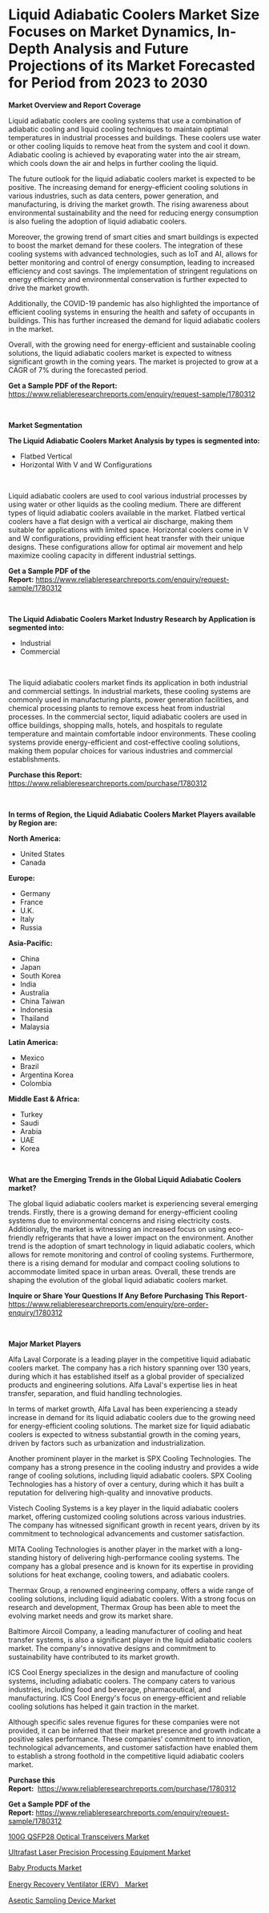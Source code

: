 <p><h1>Liquid Adiabatic Coolers Market Size Focuses on Market Dynamics, In-Depth Analysis and Future Projections of its Market Forecasted for Period from 2023 to 2030</h1></p><p><strong>Market Overview and Report Coverage</strong></p>
<p><p>Liquid adiabatic coolers are cooling systems that use a combination of adiabatic cooling and liquid cooling techniques to maintain optimal temperatures in industrial processes and buildings. These coolers use water or other cooling liquids to remove heat from the system and cool it down. Adiabatic cooling is achieved by evaporating water into the air stream, which cools down the air and helps in further cooling the liquid.</p><p>The future outlook for the liquid adiabatic coolers market is expected to be positive. The increasing demand for energy-efficient cooling solutions in various industries, such as data centers, power generation, and manufacturing, is driving the market growth. The rising awareness about environmental sustainability and the need for reducing energy consumption is also fueling the adoption of liquid adiabatic coolers.</p><p>Moreover, the growing trend of smart cities and smart buildings is expected to boost the market demand for these coolers. The integration of these cooling systems with advanced technologies, such as IoT and AI, allows for better monitoring and control of energy consumption, leading to increased efficiency and cost savings. The implementation of stringent regulations on energy efficiency and environmental conservation is further expected to drive the market growth. </p><p>Additionally, the COVID-19 pandemic has also highlighted the importance of efficient cooling systems in ensuring the health and safety of occupants in buildings. This has further increased the demand for liquid adiabatic coolers in the market.</p><p>Overall, with the growing need for energy-efficient and sustainable cooling solutions, the liquid adiabatic coolers market is expected to witness significant growth in the coming years. The market is projected to grow at a CAGR of 7% during the forecasted period.</p></p>
<p><strong>Get a Sample PDF of the Report:</strong> <a href="https://www.reliableresearchreports.com/enquiry/request-sample/1780312">https://www.reliableresearchreports.com/enquiry/request-sample/1780312</a></p>
<p>&nbsp;</p>
<p><strong>Market Segmentation</strong></p>
<p><strong>The Liquid Adiabatic Coolers Market Analysis by types is segmented into:</strong></p>
<p><ul><li>Flatbed Vertical</li><li>Horizontal With V and W Configurations</li></ul></p>
<p>&nbsp;</p>
<p><p>Liquid adiabatic coolers are used to cool various industrial processes by using water or other liquids as the cooling medium. There are different types of liquid adiabatic coolers available in the market. Flatbed vertical coolers have a flat design with a vertical air discharge, making them suitable for applications with limited space. Horizontal coolers come in V and W configurations, providing efficient heat transfer with their unique designs. These configurations allow for optimal air movement and help maximize cooling capacity in different industrial settings.</p></p>
<p><strong>Get a Sample PDF of the Report:</strong>&nbsp;<a href="https://www.reliableresearchreports.com/enquiry/request-sample/1780312">https://www.reliableresearchreports.com/enquiry/request-sample/1780312</a></p>
<p>&nbsp;</p>
<p><strong>The Liquid Adiabatic Coolers Market Industry Research by Application is segmented into:</strong></p>
<p><ul><li>Industrial</li><li>Commercial</li></ul></p>
<p>&nbsp;</p>
<p><p>The liquid adiabatic coolers market finds its application in both industrial and commercial settings. In industrial markets, these cooling systems are commonly used in manufacturing plants, power generation facilities, and chemical processing plants to remove excess heat from industrial processes. In the commercial sector, liquid adiabatic coolers are used in office buildings, shopping malls, hotels, and hospitals to regulate temperature and maintain comfortable indoor environments. These cooling systems provide energy-efficient and cost-effective cooling solutions, making them popular choices for various industries and commercial establishments.</p></p>
<p><strong>Purchase this Report:</strong>&nbsp; <a href="https://www.reliableresearchreports.com/purchase/1780312">https://www.reliableresearchreports.com/purchase/1780312</a></p>
<p>&nbsp;</p>
<p><strong>In terms of Region, the Liquid Adiabatic Coolers Market Players available by Region are:</strong></p>
<p>
    <p> <strong> North America: </strong>
        <ul>
            <li>United States</li>
            <li>Canada</li>
        </ul>
        </p> 
    <p> <strong> Europe: </strong>
        <ul>
            <li>Germany</li>
            <li>France</li>
            <li>U.K.</li>
            <li>Italy</li>
            <li>Russia</li>
        </ul>
        </p> 
    <p> <strong> Asia-Pacific: </strong>
        <ul>
            <li>China</li>
            <li>Japan</li>
            <li>South Korea</li>
            <li>India</li>
            <li>Australia</li>
            <li>China Taiwan</li>
            <li>Indonesia</li>
            <li>Thailand</li>
            <li>Malaysia</li>
        </ul>
        </p> 
    <p> <strong> Latin America: </strong>
        <ul>
            <li>Mexico</li>
            <li>Brazil</li>
            <li>Argentina Korea</li>
            <li>Colombia</li>
        </ul>
        </p> 
    <p> <strong> Middle East & Africa: </strong>
        <ul>
            <li>Turkey</li>
            <li>Saudi</li>
            <li>Arabia</li>
            <li>UAE</li>
            <li>Korea</li>
        </ul>
    </p>
    </p>
<p>&nbsp;</p>
<p><strong>What are the Emerging Trends in the Global Liquid Adiabatic Coolers market?</strong></p>
<p><p>The global liquid adiabatic coolers market is experiencing several emerging trends. Firstly, there is a growing demand for energy-efficient cooling systems due to environmental concerns and rising electricity costs. Additionally, the market is witnessing an increased focus on using eco-friendly refrigerants that have a lower impact on the environment. Another trend is the adoption of smart technology in liquid adiabatic coolers, which allows for remote monitoring and control of cooling systems. Furthermore, there is a rising demand for modular and compact cooling solutions to accommodate limited space in urban areas. Overall, these trends are shaping the evolution of the global liquid adiabatic coolers market.</p></p>
<p><strong>Inquire or Share Your Questions If Any Before Purchasing This Report</strong>- <a href="https://www.reliableresearchreports.com/enquiry/pre-order-enquiry/1780312">https://www.reliableresearchreports.com/enquiry/pre-order-enquiry/1780312</a></p>
<p>&nbsp;</p>
<p><strong>Major Market Players</strong></p>
<p><p>Alfa Laval Corporate is a leading player in the competitive liquid adiabatic coolers market. The company has a rich history spanning over 130 years, during which it has established itself as a global provider of specialized products and engineering solutions. Alfa Laval's expertise lies in heat transfer, separation, and fluid handling technologies.</p><p>In terms of market growth, Alfa Laval has been experiencing a steady increase in demand for its liquid adiabatic coolers due to the growing need for energy-efficient cooling solutions. The market size for liquid adiabatic coolers is expected to witness substantial growth in the coming years, driven by factors such as urbanization and industrialization.</p><p>Another prominent player in the market is SPX Cooling Technologies. The company has a strong presence in the cooling industry and provides a wide range of cooling solutions, including liquid adiabatic coolers. SPX Cooling Technologies has a history of over a century, during which it has built a reputation for delivering high-quality and innovative products.</p><p>Vistech Cooling Systems is a key player in the liquid adiabatic coolers market, offering customized cooling solutions across various industries. The company has witnessed significant growth in recent years, driven by its commitment to technological advancements and customer satisfaction.</p><p>MITA Cooling Technologies is another player in the market with a long-standing history of delivering high-performance cooling systems. The company has a global presence and is known for its expertise in providing solutions for heat exchange, cooling towers, and adiabatic coolers.</p><p>Thermax Group, a renowned engineering company, offers a wide range of cooling solutions, including liquid adiabatic coolers. With a strong focus on research and development, Thermax Group has been able to meet the evolving market needs and grow its market share.</p><p>Baltimore Aircoil Company, a leading manufacturer of cooling and heat transfer systems, is also a significant player in the liquid adiabatic coolers market. The company's innovative designs and commitment to sustainability have contributed to its market growth.</p><p>ICS Cool Energy specializes in the design and manufacture of cooling systems, including adiabatic coolers. The company caters to various industries, including food and beverage, pharmaceutical, and manufacturing. ICS Cool Energy's focus on energy-efficient and reliable cooling solutions has helped it gain traction in the market.</p><p>Although specific sales revenue figures for these companies were not provided, it can be inferred that their market presence and growth indicate a positive sales performance. These companies' commitment to innovation, technological advancements, and customer satisfaction have enabled them to establish a strong foothold in the competitive liquid adiabatic coolers market.</p></p>
<p><strong>Purchase this Report:</strong>&nbsp;&nbsp;<a href="https://www.reliableresearchreports.com/purchase/1780312">https://www.reliableresearchreports.com/purchase/1780312</a></p>
<p></p>
<p><strong>Get a Sample PDF of the Report:</strong>&nbsp;<a href="https://www.reliableresearchreports.com/enquiry/request-sample/1780312">https://www.reliableresearchreports.com/enquiry/request-sample/1780312</a></p>
<p><p><a href="https://www.linkedin.com/pulse/decoding-100g-qsfp28-optical-transceivers-market-deep-dive-latest/">100G QSFP28 Optical Transceivers Market</a></p><p><a href="https://www.linkedin.com/pulse/ultrafast-laser-precision-processing-equipment-market-research/">Ultrafast Laser Precision Processing Equipment Market</a></p><p><a href="https://medium.com/@orphabrakus2023/baby-products-market-report-reveals-the-latest-trends-and-growth-opportunities-of-this-market-918c07ed395d">Baby Products Market</a></p><p><a href="https://medium.com/@rosaleekoss/energy-recovery-ventilator-erv-market-furnishes-information-on-market-share-market-trends-and-9f14433ff987">Energy Recovery Ventilator (ERV） Market</a></p><p><a href="https://www.linkedin.com/pulse/aseptic-sampling-device-market-size-growth-forecast-from-2023/">Aseptic Sampling Device Market</a></p></p>